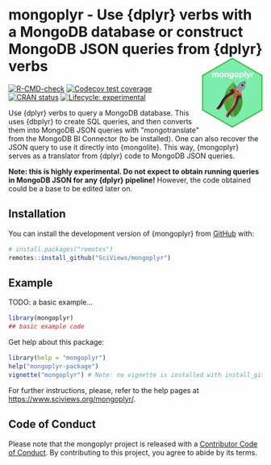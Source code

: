 # mongoplyr - Use {dplyr} verbs with a MongoDB database or construct MongoDB JSON queries from {dplyr} verbs <a href="https://www.sciviews.org/mongoplyr"><img src="man/figures/logo.png" alt="mongoplyr website" align="right" height="139"/></a>

<!-- badges: start -->

[![R-CMD-check](https://github.com/SciViews/mongoplyr/actions/workflows/R-CMD-check.yaml/badge.svg)](https://github.com/SciViews/mongoplyr/actions/workflows/R-CMD-check.yaml) [![Codecov test coverage](https://codecov.io/gh/SciViews/mongoplyr/branch/main/graph/badge.svg)](https://app.codecov.io/gh/SciViews/mongoplyr?branch=main) [![CRAN status](https://www.r-pkg.org/badges/version/mongoplyr)](https://CRAN.R-project.org/package=mongoplyr) [![Lifecycle: experimental](https://img.shields.io/badge/lifecycle-experimental-orange.svg)](https://lifecycle.r-lib.org/articles/stages.html#experimental)

<!-- badges: end -->

Use {dplyr} verbs to query a MongoDB database. This uses {dbplyr} to create SQL queries, and then converts them into MongoDB JSON queries with "mongotranslate" from the MongoDB BI Connector (to be installed). One can also recover the JSON query to use it directly into {mongolite}. This way, {mongoplyr} serves as a translator from {dplyr} code to MongoDB JSON queries.

**Note: this is highly experimental. Do not expect to obtain running queries in MongoDB JSON for any {dplyr} pipeline!** However, the code obtained could be a base to be edited later on.

## Installation

You can install the development version of {mongoplyr} from [GitHub](https://github.com/SciViews/mongoplyr) with:

``` r
# install.packages("remotes")
remotes::install_github("SciViews/mongoplyr")
```

## Example

TODO: a basic example...

``` r
library(mongoplyr)
## basic example code
```

Get help about this package:

``` r
library(help = "mongoplyr")
help("mongoplyr-package")
vignette("mongoplyr") # Note: no vignette is installed with install_github()
```

For further instructions, please, refer to the help pages at <https://www.sciviews.org/mongoplyr/>.

## Code of Conduct

Please note that the mongoplyr project is released with a [Contributor Code of Conduct](https://contributor-covenant.org/version/2/1/CODE_OF_CONDUCT.html). By contributing to this project, you agree to abide by its terms.
